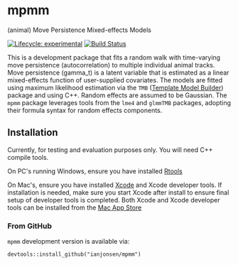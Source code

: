 # mpmm
(animal) Move Persistence Mixed-effects Models

[![Lifecycle: experimental](https://img.shields.io/badge/lifecycle-experimental-orange.svg)](https://lifecycle.r-lib.org/articles/stages.html#experimental)
[![Build Status](https://travis-ci.org/ianjonsen/mpmm.svg?branch=master)](https://travis-ci.org/ianjonsen/mpmm)

This is a development package that fits a random walk with time-varying move persistence (autocorrelation) to multiple individual animal tracks. Move persistence (gamma_t) is a latent variable that is estimated as a linear mixed-effects function of user-supplied covariates. The models are fitted using maximum likelihood estimation via the `TMB` ([Template Model Builder](https://github.com/kaskr/adcomp)) package and using C++. Random effects are assumed to be Gaussian. The `mpmm` package leverages tools from the `lme4` and `glmmTMB` packages, adopting their formula syntax for random effects components. 

## Installation 
Currently, for testing and evaluation purposes only. You will need C++ compile tools. 

On PC's running Windows, ensure you have installed [Rtools](https://cran.r-project.org/bin/windows/Rtools/) 

On Mac's, ensure you have installed [Xcode](https://developer.apple.com/xcode/) and Xcode developer tools. If installation is needed, make sure you start Xcode after install to ensure final setup of developer tools is completed. Both Xcode and Xcode developer tools can be installed from the [Mac App Store](https://itunes.apple.com/au/app/xcode/id497799835?mt=12)

### From GitHub
`mpmm` development version is available via:
```
devtools::install_github("ianjonsen/mpmm")
```

